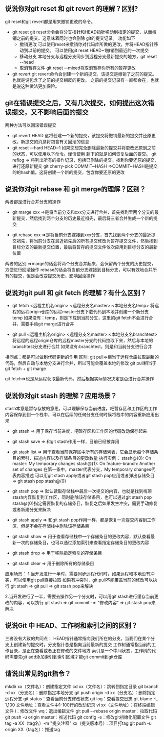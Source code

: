 ## 说说你对git reset 和 git revert 的理解？区别?

git reset和git revert都是用来撤销更改的命令。
- git reset
    git reset命令会将分支指针和HEAD指针移动到指定的提交，从而撤销之前的提交。这意味着同时也会删除
    git的提交记录。
    功能如下
    - 撤销更改
        可以使用reset来撤销你对代码库所做的更改，并将HEAD指针移动到以前的提交。
        可以使用git reset HEAD~1撤销到最近的一次提交
    - 移动分支
        本地分支与远程分支同步到远程分支最新提交的地方，git reset --head
    - 取消暂存文件
        git reset --mixed将取消暂存你所有的暂存更改
- git revert
    git revert命令会创建一个新的提交，该提交是撤销了之前的提交。也就是说包含了之前的提交相反的更改。
    之前的提交记录有一直都会在，也就是说这种做法更加保险。

## git在错误提交之后，又有几次提交，如何提出这次错误提交，又不影响后面的提交

两种方法可以回滚错误提交
- git revert HEAD
    这将创建一个新的提交，该提交将撤销最新的提交并还原更改。新提交的消息将包含有关回滚的信息
- git reset --hard HEAD~1
    如果您想完全删除最新的提交并将更改还原到之前的状态，可以使用以下命令。谨慎使用
剩下的就是如何恢复后面的提交。 
git reflog => 将列出所有的操作记录，包括已删除的提交。找到你要还原的提交，进行还原新提交
git cherry-pick COMMIT~HASH =>COMMIT~HASH是提交的的hash值。这将创建一个新的提交，包含你要还原的更改

## 说说你对git rebase 和 git merge的理解？区别？

两者都是进行合并分支的操作
- git marge xxx =>是将当前分支和xxx分支进行合并，首先找到里两个分支的最新提交，然后找到两个分支的历史最近祖先，最后将三者合并生成一个新的提交

- git rebase xxx =>是将当前分支嫁接到xxx分支，首先找到两个分支的最近提交祖先，将当前分支在最近祖先后的所有提交修改为暂存提交文件，然后找到目标分支的最新提交位置，最后将暂存的提交文件依次应用到目标分支的最新位置

两者的区别 =>marge的话会将两个分支合并起来，会保留两个分支的历史提交，方便进行回滚操作
            rebase的话会将当前分支嫁接到目标分支，可以有效地合并所有的提交，但是会改变提交历史，影响回滚操作
            
## 说说对git pull 和 git fetch 的理解？有什么区别？

- git fetch <远程主机名origin> <远程分支名master>:<本地分支名temp>
将远程的远程origin仓库的远程master分支下载代码到本地并创建一个新分支temp
如果没有：temp，则是下载到当前分支，这里的git fetch不会进行合并，需要手动git marge进行合并

- git pull <远程主机名origin> <远程分支名master>:<本地分支名branchtest>
将远程的远程origin仓库的远程master分支的代码拉取下来，然后与本地的branchtest分支进行合并
如果没有:branchtest，则是和当前分支进行合并

相同点：都是可以做到代码更新的作用
区别:
git pull=>相当于远程仓库拉取最新的代码，然后自动与本地分支进行合并，所以可能会覆盖本地的修改
git pull相当于git fetch + git marge

git fetch=>也是从远程获取最新代码，然后根据实际情况决定是否进行合并操作

## 说说你对git stash 的理解？应用场景？

stash本意是暂存存放的意思，可以理解保存当前进度，吧暂存区和工作区的工作内容保存到到一个栈中，可以在后续的任何分支任何时候将栈中的内容重新应用出来 

- git stash => 用于保存当前进度，吧暂存区和工作区的代码改动保存起来

- git stash save => 和git stash作用一样，目前已经被弃用

- git stash list => 用于查看当前保存区中所有的存储列表，它会显示每个存储条目的索引、描述内容以及存储条目的更改数量
执行实例：
    stash@{0}: On master: My temporary changes
    stash@{1}: On feature-branch: Another set of changes
    在第一条中，master代表分支，My temporary changes代表内容描述
    可以用git stash apply或者git stash pop应用或者弹出存储条目 => git stash pop stash@{0}

- git stash pop => 默认读取存储栈中最后一次提交的内容，也就是找到栈顶stash内容恢复到工作区，同时删除该存储条目，也可以通过git stash pop stash@{0}指定需要恢复的存储条目，恢复之后如果发生冲突，需要手动修复或者新建分支来解决

- git stash apply => 和git stash pop作用一样，都是恢复一次提交内容到工作区，但是不会在存储栈中删除该存储条目

- git stash show => 用于查看存储栈中一个存储条目的更改内容，默认查看最新一次的存储条目，也可以通过添加索引来查看指定存储条目的更改内容

- git stash drop => 用于移除指定索引的存储条目

- git stash clear => 用于删除所有的存储条目

应用场景：
1.当开发进行一半时，需要同步远程代码时，如果远程和本地没有冲突，可以使用git pull直接拉取
    如果有冲突时，git pull不能覆盖当前的修改可以执行
    git stash => git pull => git stash pop来解决

2.当开发进行了一半，需要去操作另一个分支时，可以用git stash进行缓存当前更改的内容，可以执行
    git stash => git commit -m "修改内容" => git stash pop来解决

## 说说Git 中 HEAD、工作树和索引之间的区别？

三者没有大致的共同点：
HEAD指针通常指向我们所在的分支，当我们在某个分支上创建新的提交时，分支指针总是指向当前最新的提交
工作树通常指当前的工作目录，是正在查看或者正在修改的文件地方
索引是一个中间状态，工作树的代码需要先git add添加索引到索引区域才能git commit到git仓库


## 请说出常见的git指令？


mkdir xx（文件名）：创建指定文件
cd xx（文件名）：跳转到指定目录
git branch -d xx（分支名）：删除指定本地分支
git push origin -d xx（分支名）：删除指定远程分支
git status：查看当前分支修改状态
git log：查看提交日志
git blame -L 1,100 文件地址：查看文件中1-100行的改动记录
vi xx（文件地址）：在终端编辑文件
i：修改文件 wq：退出编辑文件
git pull --rebase origin master：拉取代码
git push -u origin master：推送代码
git config -e：修改git初始化配置文件
git tag -a XX（tag名）-m "提交注释" xx（提交版本号）：项目打tag
git push -u origin XX（tag名）：推送tag
 
